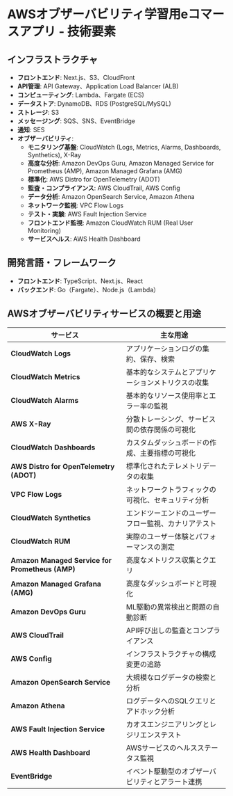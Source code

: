 # AWSオブザーバビリティ学習用eコマースアプリ - 技術要素

## インフラストラクチャ

- **フロントエンド**: Next.js、S3、CloudFront
- **API管理**: API Gateway、Application Load Balancer (ALB)
- **コンピューティング**: Lambda、Fargate (ECS)
- **データストア**: DynamoDB、RDS (PostgreSQL/MySQL)
- **ストレージ**: S3
- **メッセージング**: SQS、SNS、EventBridge
- **通知**: SES
- **オブザーバビリティ**:
  - **モニタリング基盤**: CloudWatch (Logs, Metrics, Alarms, Dashboards, Synthetics), X-Ray
  - **高度な分析**: Amazon DevOps Guru, Amazon Managed Service for Prometheus (AMP), Amazon Managed Grafana (AMG)
  - **標準化**: AWS Distro for OpenTelemetry (ADOT)
  - **監査・コンプライアンス**: AWS CloudTrail, AWS Config
  - **データ分析**: Amazon OpenSearch Service, Amazon Athena
  - **ネットワーク監視**: VPC Flow Logs
  - **テスト・実験**: AWS Fault Injection Service
  - **フロントエンド監視**: Amazon CloudWatch RUM (Real User Monitoring)
  - **サービスヘルス**: AWS Health Dashboard

## 開発言語・フレームワーク

- **フロントエンド**: TypeScript、Next.js、React
- **バックエンド**: Go（Fargate）、Node.js（Lambda）

## AWSオブザーバビリティサービスの概要と用途

| サービス                                        | 主な用途                                             |
| ----------------------------------------------- | ---------------------------------------------------- |
| **CloudWatch Logs**                             | アプリケーションログの集約、保存、検索               |
| **CloudWatch Metrics**                          | 基本的なシステムとアプリケーションメトリクスの収集   |
| **CloudWatch Alarms**                           | 基本的なリソース使用率とエラー率の監視               |
| **AWS X-Ray**                                   | 分散トレーシング、サービス間の依存関係の可視化       |
| **CloudWatch Dashboards**                       | カスタムダッシュボードの作成、主要指標の可視化       |
| **AWS Distro for OpenTelemetry (ADOT)**         | 標準化されたテレメトリデータの収集                   |
| **VPC Flow Logs**                               | ネットワークトラフィックの可視化、セキュリティ分析   |
| **CloudWatch Synthetics**                       | エンドツーエンドのユーザーフロー監視、カナリアテスト |
| **CloudWatch RUM**                              | 実際のユーザー体験とパフォーマンスの測定             |
| **Amazon Managed Service for Prometheus (AMP)** | 高度なメトリクス収集とクエリ                         |
| **Amazon Managed Grafana (AMG)**                | 高度なダッシュボードと可視化                         |
| **Amazon DevOps Guru**                          | ML駆動の異常検出と問題の自動診断                     |
| **AWS CloudTrail**                              | API呼び出しの監査とコンプライアンス                  |
| **AWS Config**                                  | インフラストラクチャの構成変更の追跡                 |
| **Amazon OpenSearch Service**                   | 大規模なログデータの検索と分析                       |
| **Amazon Athena**                               | ログデータへのSQLクエリとアドホック分析              |
| **AWS Fault Injection Service**                 | カオスエンジニアリングとレジリエンステスト           |
| **AWS Health Dashboard**                        | AWSサービスのヘルスステータス監視                    |
| **EventBridge**                                 | イベント駆動型のオブザーバビリティとアラート連携     |

